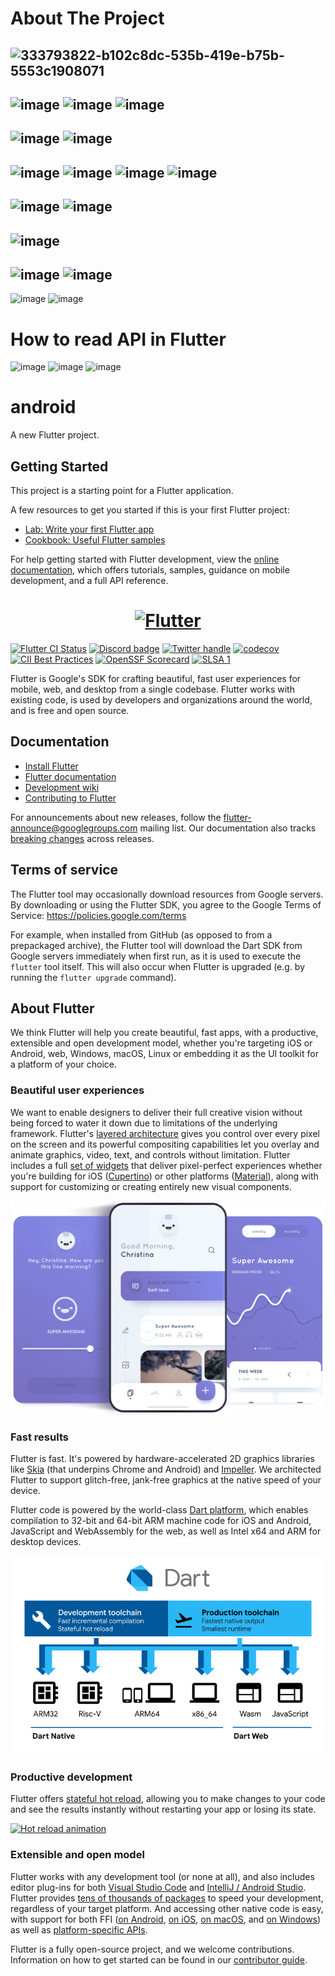 # About The Project
![333793822-b102c8dc-535b-419e-b75b-5553c1908071](https://github.com/MinhFX/POS/assets/146899219/4181705d-cd94-43d4-959c-a2e126e047db)
---------  
![image](https://github.com/MinhFX/Love_Shop/assets/146899219/75c67f9f-7967-4ccf-8dac-1dd04e25de3a)
![image](https://github.com/MinhFX/Love_Shop/assets/146899219/f1c1f00e-3dea-4c15-b6a8-97f294cb664f)
![image](https://github.com/MinhFX/Love_Shop/assets/146899219/cf9e881f-ba00-4882-86ec-4a386e468aba)  
---------
![image](https://github.com/MinhFX/Love_Shop/assets/146899219/06f247f1-d12a-4f76-a950-414c9b13d223)
![image](https://github.com/MinhFX/Love_Shop/assets/146899219/31176972-b9c1-4281-8dd0-9879fe212a9c)
---------
![image](https://github.com/MinhFX/Love_Shop/assets/146899219/98da2187-fbc3-4ed7-8772-f812efa71640)
![image](https://github.com/MinhFX/Love_Shop/assets/146899219/599722ec-e5d1-4e71-af18-862045992523)
![image](https://github.com/MinhFX/Love_Shop/assets/146899219/96e72001-69c1-4b4c-8dc1-c28e32898029)
![image](https://github.com/MinhFX/Love_Shop/assets/146899219/54293eb8-6a0c-42fe-b641-70418d4075d6)  
---------
![image](https://github.com/MinhFX/Love_Shop/assets/146899219/5bf681af-da3a-4e28-9962-faa00f3ce4a9)
![image](https://github.com/MinhFX/Love_Shop/assets/146899219/0d78dbb9-5acc-4d97-b0f1-fabaa0a7b599)
---------  
![image](https://github.com/MinhFX/Love_Shop/assets/146899219/443c6d25-88fe-4e67-94ed-451922769a5a)
---------  
![image](https://github.com/MinhFX/Love_Shop/assets/146899219/ed6dfefa-4171-41f9-93c1-834e3bbfec39)
![image](https://github.com/MinhFX/Love_Shop/assets/146899219/863b64fe-5f75-4b53-96e1-f34e85183071)
---------  
![image](https://github.com/MinhFX/Love_Shop/assets/146899219/a32ffc34-a38c-4b92-9ea1-3bffdf5b0bb3)
![image](https://github.com/MinhFX/Love_Shop/assets/146899219/9e5142f7-d97e-4154-87fe-380f8c7114aa)

# How to read API in Flutter
![image](https://github.com/MinhFX/Love_Shop/assets/146899219/062ad4e4-ed7f-4524-b3fa-36defc2b351c)
![image](https://github.com/MinhFX/Love_Shop/assets/146899219/ca91a3fb-71d6-4866-9c28-02f35703c4d2)
![image](https://github.com/MinhFX/Love_Shop/assets/146899219/f9c054a4-75cc-4181-833c-37dee2ddf395)

# android

A new Flutter project.

## Getting Started

This project is a starting point for a Flutter application.

A few resources to get you started if this is your first Flutter project:

- [Lab: Write your first Flutter app](https://docs.flutter.dev/get-started/codelab)
- [Cookbook: Useful Flutter samples](https://docs.flutter.dev/cookbook)

For help getting started with Flutter development, view the
[online documentation](https://docs.flutter.dev/), which offers tutorials,
samples, guidance on mobile development, and a full API reference.

<a href="https://flutter.dev/">
  <h1 align="center">
    <picture>
      <source media="(prefers-color-scheme: dark)" srcset="https://storage.googleapis.com/cms-storage-bucket/6e19fee6b47b36ca613f.png">
      <img alt="Flutter" src="https://storage.googleapis.com/cms-storage-bucket/c823e53b3a1a7b0d36a9.png">
    </picture>
  </h1>
</a>

[![Flutter CI Status](https://flutter-dashboard.appspot.com/api/public/build-status-badge?repo=flutter)](https://flutter-dashboard.appspot.com/#/build?repo=flutter)
[![Discord badge][]][Discord instructions]
[![Twitter handle][]][Twitter badge]
[![codecov](https://codecov.io/gh/flutter/flutter/branch/master/graph/badge.svg?token=11yDrJU2M2)](https://codecov.io/gh/flutter/flutter)
[![CII Best Practices](https://bestpractices.coreinfrastructure.org/projects/5631/badge)](https://bestpractices.coreinfrastructure.org/projects/5631)
[![OpenSSF Scorecard](https://api.securityscorecards.dev/projects/github.com/flutter/flutter/badge)](https://deps.dev/project/github/flutter%2Fflutter)
[![SLSA 1](https://slsa.dev/images/gh-badge-level1.svg)](https://slsa.dev)

Flutter is Google's SDK for crafting beautiful, fast user experiences for
mobile, web, and desktop from a single codebase. Flutter works with existing
code, is used by developers and organizations around the world, and is free and
open source.

## Documentation

* [Install Flutter](https://flutter.dev/get-started/)
* [Flutter documentation](https://docs.flutter.dev/)
* [Development wiki](https://github.com/flutter/flutter/wiki)
* [Contributing to Flutter](https://github.com/flutter/flutter/blob/main/CONTRIBUTING.md)

For announcements about new releases, follow the
[flutter-announce@googlegroups.com](https://groups.google.com/forum/#!forum/flutter-announce)
mailing list. Our documentation also tracks [breaking
changes](https://docs.flutter.dev/release/breaking-changes) across releases.

## Terms of service

The Flutter tool may occasionally download resources from Google servers. By
downloading or using the Flutter SDK, you agree to the Google Terms of Service:
https://policies.google.com/terms

For example, when installed from GitHub (as opposed to from a prepackaged
archive), the Flutter tool will download the Dart SDK from Google servers
immediately when first run, as it is used to execute the `flutter` tool itself.
This will also occur when Flutter is upgraded (e.g. by running the `flutter
upgrade` command).

## About Flutter

We think Flutter will help you create beautiful, fast apps, with a productive,
extensible and open development model, whether you're targeting iOS or Android,
web, Windows, macOS, Linux or embedding it as the UI toolkit for a platform of
your choice.

### Beautiful user experiences

We want to enable designers to deliver their full creative vision without being
forced to water it down due to limitations of the underlying framework.
Flutter's [layered architecture] gives you control over every pixel on the
screen and its powerful compositing capabilities let you overlay and animate
graphics, video, text, and controls without limitation. Flutter includes a full
[set of widgets][widget catalog] that deliver pixel-perfect experiences whether
you're building for iOS ([Cupertino]) or other platforms ([Material]), along with
support for customizing or creating entirely new visual components.

<p align="center"><img src="https://github.com/flutter/website/blob/main/src/content/assets/images/docs/homepage/reflectly-hero-600px.png?raw=true" alt="Reflectly hero image"></p>

### Fast results

Flutter is fast. It's powered by hardware-accelerated 2D graphics
libraries like [Skia] (that underpins Chrome and Android) and
[Impeller]. We architected Flutter to
support glitch-free, jank-free graphics at the native speed of your device.

Flutter code is powered by the world-class [Dart platform], which enables
compilation to 32-bit and 64-bit ARM machine code for iOS and Android,
JavaScript and WebAssembly for the web, as well as Intel x64 and ARM
for desktop devices.

<p align="center"><img src="https://github.com/flutter/website/blob/main/src/content/assets/images/docs/homepage/dart-diagram-small.png?raw=true" alt="Dart diagram"></p>

### Productive development

Flutter offers [stateful hot reload][Hot reload], allowing you to make changes to your code
and see the results instantly without restarting your app or losing its state.

[![Hot reload animation][]][Hot reload]

### Extensible and open model

Flutter works with any development tool (or none at all), and also includes
editor plug-ins for both [Visual Studio Code] and [IntelliJ / Android Studio].
Flutter provides [tens of thousands of packages][Flutter packages] to speed your
development, regardless of your target platform. And accessing other native code
is easy, with support for both FFI ([on Android][Android FFI], [on iOS][iOS FFI],
[on macOS][macOS FFI], and [on Windows][Windows FFI]) as well as
[platform-specific APIs][platform channels].

Flutter is a fully open-source project, and we welcome contributions.
Information on how to get started can be found in our
[contributor guide](CONTRIBUTING.md).

[flutter.dev]: https://flutter.dev
[Discord instructions]: https://github.com/flutter/flutter/wiki/Chat
[Discord badge]: https://img.shields.io/discord/608014603317936148?logo=discord
[Twitter handle]: https://img.shields.io/twitter/follow/flutterdev.svg?style=social&label=Follow
[Twitter badge]: https://twitter.com/intent/follow?screen_name=flutterdev
[layered architecture]: https://docs.flutter.dev/resources/inside-flutter
[architectural overview]: https://docs.flutter.dev/resources/architectural-overview
[widget catalog]: https://flutter.dev/widgets/
[Cupertino]: https://docs.flutter.dev/development/ui/widgets/cupertino
[Material]: https://docs.flutter.dev/development/ui/widgets/material
[Skia]: https://skia.org/
[Dart platform]: https://dart.dev/
[Hot reload animation]: https://github.com/flutter/website/blob/main/src/assets/images/docs/tools/android-studio/hot-reload.gif?raw=true
[Hot reload]: https://docs.flutter.dev/development/tools/hot-reload
[Visual Studio Code]: https://marketplace.visualstudio.com/items?itemName=Dart-Code.flutter
[IntelliJ / Android Studio]: https://plugins.jetbrains.com/plugin/9212-flutter
[Flutter packages]: https://pub.dev/flutter
[Android FFI]: https://docs.flutter.dev/development/platform-integration/android/c-interop
[iOS FFI]: https://docs.flutter.dev/development/platform-integration/ios/c-interop
[macOS FFI]: https://docs.flutter.dev/development/platform-integration/macos/c-interop
[Windows FFI]: https://docs.flutter.dev/development/platform-integration/windows/building#integrating-with-windows
[platform channels]: https://docs.flutter.dev/development/platform-integration/platform-channels
[interop example]: https://github.com/flutter/flutter/tree/main/examples/platform_channel
[Impeller]: https://docs.flutter.dev/perf/impeller
